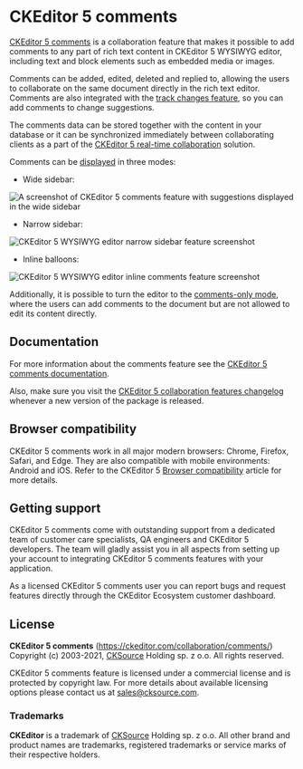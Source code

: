 # CKEditor 5 comments

[CKEditor 5 comments](https://ckeditor.com/collaboration/comments/) is a collaboration feature that makes it possible to add comments to any part of rich text content in CKEditor 5 WYSIWYG editor, including text and block elements such as embedded media or images.

Comments can be added, edited, deleted and replied to, allowing the users to collaborate on the same document directly in the rich text editor. Comments are also integrated with the [track changes feature](https://ckeditor.com/collaboration/track-changes/), so you can add comments to change suggestions.

The comments data can be stored together with the content in your database or it can be synchronized immediately between collaborating clients as a part of the [CKEditor 5 real-time collaboration](https://ckeditor.com/collaboration/real-time/) solution.

Comments can be [displayed](https://ckeditor.com/docs/ckeditor5/latest/features/collaboration/comments/comments-display-mode.html) in three modes:
- Wide sidebar:

![A screenshot of CKEditor 5 comments feature with suggestions displayed in the wide sidebar](https://c.cksource.com/a/1/img/npm/ckeditor5-comments.png)

- Narrow sidebar:

![CKEditor 5 WYSIWYG editor narrow sidebar feature screenshot](https://c.cksource.com/a/1/img/npm/ckeditor5-comments-narrow.png)

- Inline balloons:

![CKEditor 5 WYSIWYG editor inline comments feature screenshot](https://c.cksource.com/a/1/img/npm/ckeditor5-comments-inline.png)

Additionally, it is possible to turn the editor to the [comments-only mode](https://ckeditor.com/docs/ckeditor5/latest/features/collaboration/comments/comments-only-mode.html), where the users can add comments to the document but are not allowed to edit its content directly.

## Documentation

For more information about the comments feature see the [CKEditor 5 comments documentation](https://ckeditor.com/docs/ckeditor5/latest/features/collaboration/comments/comments.html).

Also, make sure you visit the [CKEditor 5 collaboration features changelog](https://ckeditor.com/collaboration/changelog/) whenever a new version of the package is released.

## Browser compatibility

CKEditor 5 comments work in all major modern browsers: Chrome, Firefox, Safari, and Edge. They are also compatible with mobile environments: Android and iOS. Refer to the CKEditor 5 [Browser compatibility](https://ckeditor.com/docs/ckeditor5/latest/builds/guides/support/browser-compatibility.html) article for more details.

## Getting support

CKEditor 5 comments come with outstanding support from a dedicated team of customer care specialists, QA engineers and CKEditor 5 developers. The team will gladly assist you in all aspects from setting up your account to integrating CKEditor 5 comments features with your application.

As a licensed CKEditor 5 comments user you can report bugs and request features directly through the CKEditor Ecosystem customer dashboard.

## License

**CKEditor 5 comments** (https://ckeditor.com/collaboration/comments/)<br>
Copyright (c) 2003-2021, [CKSource](http://cksource.com) Holding sp. z o.o. All rights reserved.

CKEditor 5 comments feature is licensed under a commercial license and is protected by copyright law.
For more details about available licensing options please contact us at sales@cksource.com.

### Trademarks

**CKEditor** is a trademark of [CKSource](http://cksource.com) Holding sp. z o.o. All other brand and product names are trademarks, registered trademarks or service marks of their respective holders.
